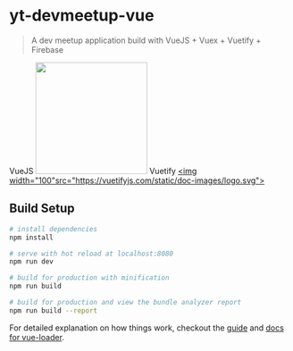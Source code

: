 # yt-devmeetup-vue

> A dev meetup application build with VueJS + Vuex + Vuetify + Firebase

VueJS
<img src='https://vuejs.org/images/logo.png' height=200px width=200px>
Vuetify
<a href="https://vuetifyjs.com" target="_blank"><img width="100"src="https://vuetifyjs.com/static/doc-images/logo.svg"></a>

## Build Setup

``` bash
# install dependencies
npm install

# serve with hot reload at localhost:8080
npm run dev

# build for production with minification
npm run build

# build for production and view the bundle analyzer report
npm run build --report
```

For detailed explanation on how things work, checkout the [guide](http://vuejs-templates.github.io/webpack/) and [docs for vue-loader](http://vuejs.github.io/vue-loader).
